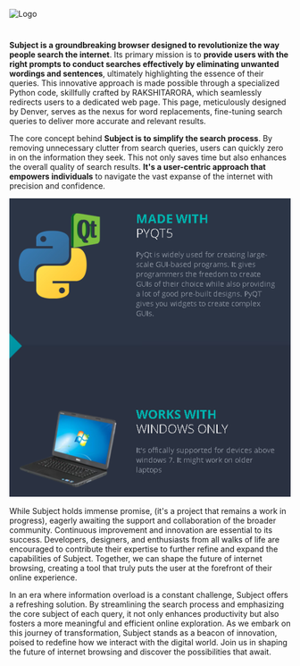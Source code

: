 
![Logo](https://drive.google.com/uc?export=view&id=1V9EhMH8-mQQmLGOyH2Jb6w7W679vvZGF)
#
**Subject is a groundbreaking browser designed to revolutionize the way people search the internet**. Its primary mission is to **provide users with the right prompts to conduct searches effectively by eliminating unwanted wordings and sentences**, ultimately highlighting the essence of their queries. This innovative approach is made possible through a specialized Python code, skillfully crafted by RAKSHITARORA, which seamlessly redirects users to a dedicated web page. This page, meticulously designed by Denver, serves as the nexus for word replacements, fine-tuning search queries to deliver more accurate and relevant results.

The core concept behind **Subject is to simplify the search process**. By removing unnecessary clutter from search queries, users can quickly zero in on the information they seek. This not only saves time but also enhances the overall quality of search results. **It's a user-centric approach that empowers individuals** to navigate the vast expanse of the internet with precision and confidence.


![Production Tools](https://raw.githubusercontent.com/Denver-Dude/Subject-Browser-CODE/main/Screenshot%202023-09-18%20180329.png)


While Subject holds immense promise, (it's a project that remains a work in progress), eagerly awaiting the support and collaboration of the broader community. Continuous improvement and innovation are essential to its success. Developers, designers, and enthusiasts from all walks of life are encouraged to contribute their expertise to further refine and expand the capabilities of Subject. Together, we can shape the future of internet browsing, creating a tool that truly puts the user at the forefront of their online experience.

In an era where information overload is a constant challenge, Subject offers a refreshing solution. By streamlining the search process and emphasizing the core subject of each query, it not only enhances productivity but also fosters a more meaningful and efficient online exploration. As we embark on this journey of transformation, Subject stands as a beacon of innovation, poised to redefine how we interact with the digital world. Join us in shaping the future of internet browsing and discover the possibilities that await.
